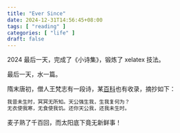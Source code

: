 ```yaml
---
title: "Ever Since"
date: 2024-12-31T14:56:45+08:00
tags: [ "reading" ]
categories: [ "life" ]
draft: false
---
```


2024 最后一天，完成了《小诗集》，锻炼了 xelatex 技法。

最后一天，水一篇。

隋末唐初，僧人王梵志有一段诗，某[百科](https://baike.baidu.com/item/%E7%8E%8B%E6%A2%B5%E5%BF%97/2150792)也有收录，摘抄如下：

```txt
我昔未生时，冥冥无所知。天公强生我，生我复何为？
无衣使我寒，无食使我饥。还你天公我，还我未生时。
```

麦子熟了千百回，而太阳底下竟无新鲜事！
